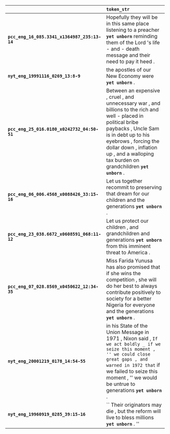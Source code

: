 |                                              | `token_str`                                                                                                                                                                                                                                                                     |
|:---------------------------------------------|:--------------------------------------------------------------------------------------------------------------------------------------------------------------------------------------------------------------------------------------------------------------------------------|
| **`pcc_eng_16_085.3341_x1364987_235:13-14`** | Hopefully they will be in this same place listening to a preacher __`yet unborn`__ reminding them of the Lord 's life - and - death message and their need to pay it heed .                                                                                                     |
| **`nyt_eng_19991116_0269_13:8-9`**           | the apostles of our New Economy were __`yet unborn`__ .                                                                                                                                                                                                                         |
| **`pcc_eng_25_016.0180_x0242732_04:50-51`**  | Between an expensive , cruel , and unnecessary war , and billions to the rich and well - placed in political bribe paybacks , Uncle Sam is in debt up to his eyebrows , forcing the dollar down , inflation up , and a walloping tax burden on grandchildren __`yet unborn`__ . |
| **`pcc_eng_06_006.4568_x0088426_33:15-16`**  | Let us together recommit to preserving that dream for our children and the generations __`yet unborn`__ .                                                                                                                                                                       |
| **`pcc_eng_23_038.6672_x0608591_068:11-12`** | Let us protect our children , and grandchildren and generations __`yet unborn`__ from this imminent threat to America .                                                                                                                                                         |
| **`pcc_eng_07_028.8569_x0450622_12:34-35`**  | Miss Farida Yunusa has also promised that if she wins the competition , she will do her best to always contribute positively to society for a better Nigeria for everyone and the generations __`yet unborn`__ .                                                                |
| **`nyt_eng_20001219_0178_14:54-55`**         | in his State of the Union Message in 1971 , Nixon said , `` If we act boldly _ if we seize this moment , '' we could close great gaps , and warned in 1972 that `` if we failed to seize this moment , '' we would be untrue to generations __`yet unborn`__ .                  |
| **`nyt_eng_19960919_0285_39:15-16`**         | `` Their originators may die , but the reform will live to bless millions __`yet unborn`__ . ''                                                                                                                                                                                 |